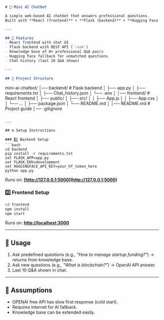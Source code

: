 
```markdown
# 🤖 Mini AI Chatbot

A simple web-based AI chatbot that answers professional questions.  
Built with **React (frontend)** + **Flask (backend)** + **Hugging Face API** fallback.

---

## 🚀 Features
- React frontend with chat UI
- Flask backend with REST API (`/ask`)
- Knowledge base of 8+ professional Q&A pairs
- Hugging Face fallback for unmatched questions
- Chat history (last 10 Q&A shown)

---

## 📂 Project Structure

```
mini-ai-chatbot/
│── backend/ # Flask backend
│ ├── app.py
│ ├── requirements.txt
│ ├── Chat_history.json
│ └── .env
│
│── frontend/ # React frontend
│ ├── public/
│ ├── src/
│ │ ├── App.js
│ │ ├── App.css
│ │ └── ...
│ ├── package.json
│ └── README.md
│
│── README.md # Project guide
│── .gitignore


````

---

## ⚙️ Setup Instructions

### 1️⃣ Backend Setup
```bash
cd backend
pip install -r requirements.txt
set FLASK_APP=app.py
set FLASK_ENV=development
set HUGGINGFACE_API_KEY=your_hf_token_here
python app.py
````

Runs on: **[http://127.0.0.1:5000](http://127.0.0.1:5000)**

### 2️⃣ Frontend Setup

```bash
cd frontend
npm install
npm start
```

Runs on: **[http://localhost:3000](http://localhost:3000)**

---

## 🎯 Usage

1. Ask predefined questions (e.g., *"How to manage startup funding?"*) → returns from knowledge base.
2. Ask new questions (e.g., *"What is blockchain?"*) → OpenAI API answer.
3. Last 10 Q&A shown in chat.

---

## 🙋 Assumptions

* OPENAI free API has slow first response (cold start).
* Requires internet for AI fallback.
* Knowledge base can be extended easily.
